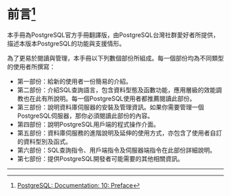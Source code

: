 # 前言[^1]

本手冊為PostgreSQL官方手冊翻譯版，由PostgreSQL台灣社群愛好者所提供，描述本版本PostgreSQL的功能與支援情形。

為了更易於閱讀與管理，本手冊以下列數個部份所組成。每一個部份均為不同類型的使用者所撰寫：

* 第一部份：給新的使用者一份簡易的介紹。
* 第二部份：介紹SQL查詢語言，包含資料型態及函數功能，應用層級的效能調教也在此有所說明。每一個PostgreSQL使用者都推薦閱讀此部份。
* 第三部份：說明資料庫伺服器的安裝及管理資訊。如果你需要管理一個PostgreSQL伺服器，那你必須閱讀此部份的內容。
* 第四部份：說明PostgreSQL用戶端的程式操作介面。
* 第五部份：資料庫伺服務的進階說明及延伸的使用方式，亦包含了使用者自訂的資料型別及函式。
* 第六部份：SQL查詢指令、用戶端指令及伺服器端指令在此部份詳細說明。
* 第七部份：提供PostgreSQL開發者可能需要的其他相關資訊。

---

[^1]: [PostgreSQL: Documentation: 10: Preface](https://www.postgresql.org/docs/10/static/preface.html)


